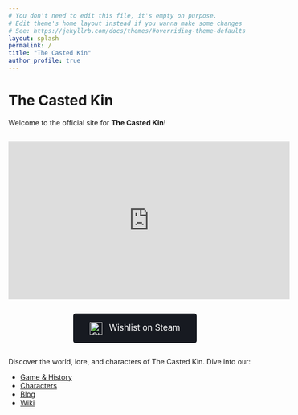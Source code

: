 ```yaml
---
# You don't need to edit this file, it's empty on purpose.
# Edit theme's home layout instead if you wanna make some changes
# See: https://jekyllrb.com/docs/themes/#overriding-theme-defaults
layout: splash
permalink: /
title: "The Casted Kin"
author_profile: true
---
```


# The Casted Kin

Welcome to the official site for **The Casted Kin**!

<div style="text-align:center; margin: 2em 0;">
  <!-- Placeholder for game trailer -->
  <iframe width="560" height="315" src="https://www.youtube.com/embed/dQw4w9WgXcQ" title="Game Trailer Placeholder" frameborder="0" allowfullscreen></iframe>
</div>

<div style="text-align:center; margin-bottom: 2em;">
  <a href="https://store.steampowered.com/app/PLACEHOLDER" target="_blank" style="display:inline-block; background:#171a21; color:#fff; padding:1em 2em; border-radius:5px; font-size:1.2em; text-decoration:none;">
    <img src="https://store.steampowered.com/public/images/v6/ico/ico_steam.svg" alt="Steam" style="vertical-align:middle; height:1.5em; margin-right:0.5em;"/> Wishlist on Steam
  </a>
</div>

Discover the world, lore, and characters of The Casted Kin. Dive into our:

- [Game & History](/game/)
- [Characters](/characters/)
- [Blog](/blog/)
- [Wiki](/wiki/)
